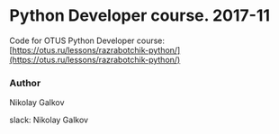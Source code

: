 # Python Developer course. 2017-11
Code for OTUS Python Developer course:  
[https://otus.ru/lessons/razrabotchik-python/](https://otus.ru/lessons/razrabotchik-python/)

### Author
Nikolay Galkov

slack: Nikolay Galkov
